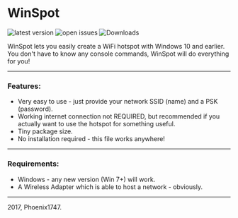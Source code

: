 # WinSpot
![latest version](https://img.shields.io/github/release/phoenix1747/windows-hotspot.svg?style=flat-square) ![open issues](https://img.shields.io/github/issues-raw/phoenix1747/windows-hotspot.svg?style=flat-square) ![Downloads](https://img.shields.io/github/downloads/phoenix1747/windows-hotspot/latest/total.svg?style=flat-square)


WinSpot lets you easily create a WiFi hotspot with Windows 10 and earlier.
You don't have to know any console commands, WinSpot will do everything for you!

---

### Features:

* Very easy to use - just provide your network SSID (name) and a PSK (password).
* Working internet connection not REQUIRED, but recommended if you actually want to use the hotspot for something useful.
* Tiny package size.
* No installation required - this file works anywhere!

---

### Requirements:

* Windows - any new version (Win 7+) will work.
* A Wireless Adapter which is able to host a network - obviously.

---

2017, Phoenix1747.
